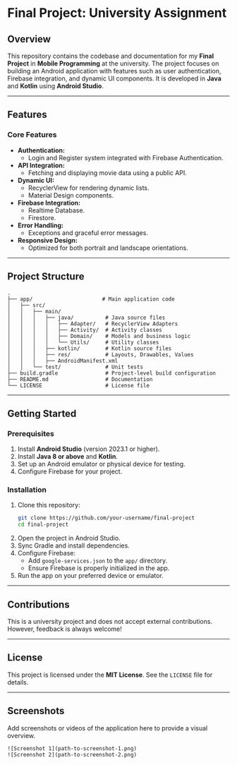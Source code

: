 # Final Project: University Assignment

## Overview
This repository contains the codebase and documentation for my **Final Project** in **Mobile Programming** at the university. The project focuses on building an Android application with features such as user authentication, Firebase integration, and dynamic UI components. It is developed in **Java** and **Kotlin** using **Android Studio**.

---

## Features

### Core Features
- **Authentication:**
  - Login and Register system integrated with Firebase Authentication.
- **API Integration:**
  - Fetching and displaying movie data using a public API.
- **Dynamic UI:**
  - RecyclerView for rendering dynamic lists.
  - Material Design components.
- **Firebase Integration:**
  - Realtime Database.
  - Firestore.
- **Error Handling:**
  - Exceptions and graceful error messages.
- **Responsive Design:**
  - Optimized for both portrait and landscape orientations.

---

## Project Structure

```plaintext
.
├── app/                      # Main application code
│   ├── src/
│   │   ├── main/
│   │   │   ├── java/          # Java source files
│   │   │   │   ├── Adapter/   # RecyclerView Adapters
│   │   │   │   ├── Activity/  # Activity classes
│   │   │   │   ├── Domain/    # Models and business logic
│   │   │   │   └── Utils/     # Utility classes
│   │   │   ├── kotlin/        # Kotlin source files
│   │   │   ├── res/           # Layouts, Drawables, Values
│   │   │   ├── AndroidManifest.xml
│   │   └── test/              # Unit tests
├── build.gradle               # Project-level build configuration
├── README.md                  # Documentation
└── LICENSE                    # License file
```

---

## Getting Started

### Prerequisites
1. Install **Android Studio** (version 2023.1 or higher).
2. Install **Java 8 or above** and **Kotlin**.
3. Set up an Android emulator or physical device for testing.
4. Configure Firebase for your project.

### Installation

1. Clone this repository:
   ```bash
   git clone https://github.com/your-username/final-project
   cd final-project
   ```
2. Open the project in Android Studio.
3. Sync Gradle and install dependencies.
4. Configure Firebase:
   - Add `google-services.json` to the `app/` directory.
   - Ensure Firebase is properly initialized in the app.
5. Run the app on your preferred device or emulator.

---

## Contributions

This is a university project and does not accept external contributions. However, feedback is always welcome!

---

## License
This project is licensed under the **MIT License**. See the `LICENSE` file for details.

---

## Screenshots
Add screenshots or videos of the application here to provide a visual overview.

```plaintext
![Screenshot 1](path-to-screenshot-1.png)
![Screenshot 2](path-to-screenshot-2.png)
```



